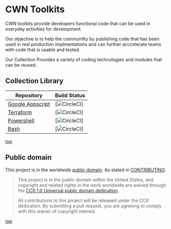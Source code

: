# CWN Toolkits
CWN toolkits provide developers functional code that can be used in everyday activities for development.

Our objective is to help the communitty by publishing code that has been used in real production implmentations and can further acccelerate teams with code that is usable and tested.

Our Collection Provides a variety of coding technologies and modules that can be reused.

## Collection Library ##
| Repository | Build Status |
| ---------- | ------------ |
| [Google Appscript](https://github.com/cwnit/toolkits/tree/master/collections/googleappscript) | [![CircleCI](badge)]|
| [Terraform](https://github.com/cwnit/toolkits/tree/master/collections/terraform) | [![CircleCI](badge)]|
| [Powershell](https://github.com/cwnit/toolkits/tree/master/collections/powershell) | [![CircleCI](badge)]|
| [Bash](https://github.com/cwnit/toolkis/tree/master/collections/bash) | [![CircleCI](badge)]|


[top](#top)

## Public domain

This project is in the worldwide [public domain](LICENSE.md). As stated in [CONTRIBUTING](CONTRIBUTING.md):

> This project is in the public domain within the United States, and copyright and related rights in the work worldwide are waived through the [CC0 1.0 Universal public domain dedication](https://creativecommons.org/publicdomain/zero/1.0/).
>
> All contributions to this project will be released under the CC0 dedication. By submitting a pull request, you are agreeing to comply with this waiver of copyright interest.


[top](#top)
